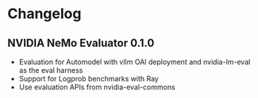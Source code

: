 # Changelog

## NVIDIA NeMo Evaluator 0.1.0

- Evaluation for Automodel with vllm OAI deployment and nvidia-lm-eval as the eval harness
- Support for Logprob benchmarks with Ray
- Use evaluation APIs from nvidia-eval-commons

